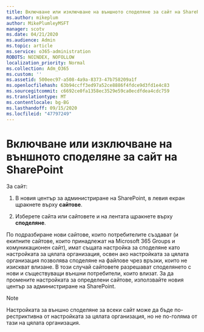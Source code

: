 ```yaml
---
title: Включване или изключване на външното споделяне за сайт на SharePoint
ms.author: mikeplum
author: MikePlumleyMSFT
manager: scotv
ms.date: 04/21/2020
ms.audience: Admin
ms.topic: article
ms.service: o365-administration
ROBOTS: NOINDEX, NOFOLLOW
localization_priority: Normal
ms.collection: Adm_O365
ms.custom: ''
ms.assetid: 500eec97-a508-4a9a-8373-47b758209a1f
ms.openlocfilehash: 63b94ccff3ed97a52ce8886f4fdce9d3fd1e4c83
ms.sourcegitcommit: c6692ce0fa1358ec3529e59ca0ecdfdea4cdc759
ms.translationtype: MT
ms.contentlocale: bg-BG
ms.lasthandoff: 09/15/2020
ms.locfileid: "47797249"
---
```

# <a name="turn-external-sharing-on-or-off-for-a-sharepoint-site"></a>Включване или изключване на външното споделяне за сайт на SharePoint

За сайт:
  
1. В новия център за администриране на SharePoint, в левия екран щракнете върху **сайтове**.
    
2. Изберете сайта или сайтовете и на лентата щракнете върху **споделяне**.
    
По подразбиране нови сайтове, които потребителите създават (и екипните сайтове, които принадлежат на Microsoft 365 Groups и комуникационен сайт), имат същата настройка за споделяне като настройката за цялата организация, освен ако настройката за цялата организация позволява споделяне на файлове чрез връзки, които не изискват влизане. В този случай сайтовете разрешават споделянето с нови и съществуващи външни потребители, които влизат. За да промените настройката за определени сайтове, използвайте новия център за администриране на SharePoint.
  
> [!NOTE]
> Настройката за външно споделяне за всеки сайт може да бъде по-рестриктивна от настройката за цялата организация, но не по-голяма от тази на цялата организация. 
  

